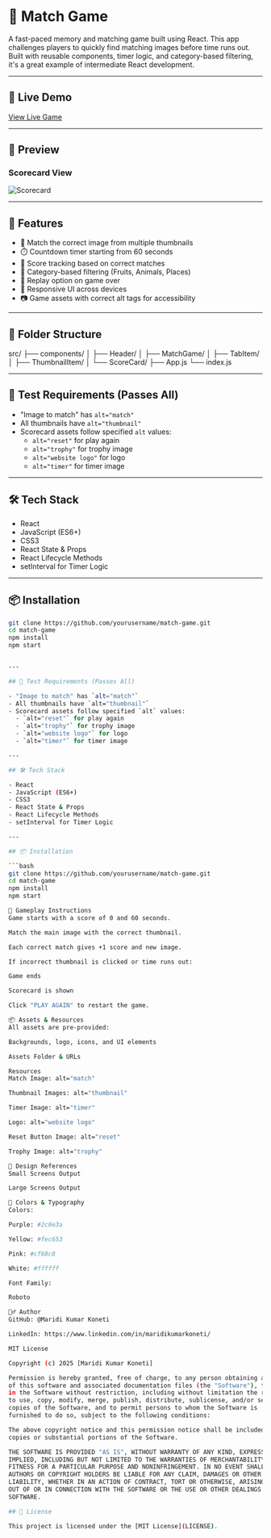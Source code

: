 # 🎯 Match Game

A fast-paced memory and matching game built using React. This app challenges players to quickly find matching images before time runs out. Built with reusable components, timer logic, and category-based filtering, it's a great example of intermediate React development.

---

## 🔗 Live Demo

[View Live Game](https://MaridiMathGame.ccbp.tech)

---

## 📸 Preview

### Scorecard View

![Scorecard](https://assets.ccbp.in/frontend/content/react-js/match-game-score-card-lg-output.png)

---

## 🚀 Features

- 🧠 Match the correct image from multiple thumbnails
- ⏱️ Countdown timer starting from 60 seconds
- 🎯 Score tracking based on correct matches
- 🧭 Category-based filtering (Fruits, Animals, Places)
- 🔁 Replay option on game over
- 🎨 Responsive UI across devices
- 📷 Game assets with correct alt tags for accessibility

---

## 📁 Folder Structure

src/
├── components/
│ ├── Header/
│ ├── MatchGame/
│ ├── TabItem/
│ ├── ThumbnailItem/
│ └── ScoreCard/
├── App.js
└── index.js


---

## 🧪 Test Requirements (Passes All)

- "Image to match" has `alt="match"`
- All thumbnails have `alt="thumbnail"`
- Scorecard assets follow specified `alt` values:
  - `alt="reset"` for play again
  - `alt="trophy"` for trophy image
  - `alt="website logo"` for logo
  - `alt="timer"` for timer image

---

## 🛠️ Tech Stack

- React
- JavaScript (ES6+)
- CSS3
- React State & Props
- React Lifecycle Methods
- setInterval for Timer Logic

---

## 📦 Installation

```bash
git clone https://github.com/yourusername/match-game.git
cd match-game
npm install
npm start


---

## 🧪 Test Requirements (Passes All)

- "Image to match" has `alt="match"`
- All thumbnails have `alt="thumbnail"`
- Scorecard assets follow specified `alt` values:
  - `alt="reset"` for play again
  - `alt="trophy"` for trophy image
  - `alt="website logo"` for logo
  - `alt="timer"` for timer image

---

## 🛠️ Tech Stack

- React
- JavaScript (ES6+)
- CSS3
- React State & Props
- React Lifecycle Methods
- setInterval for Timer Logic

---

## 📦 Installation

```bash
git clone https://github.com/yourusername/match-game.git
cd match-game
npm install
npm start

🧠 Gameplay Instructions
Game starts with a score of 0 and 60 seconds.

Match the main image with the correct thumbnail.

Each correct match gives +1 score and new image.

If incorrect thumbnail is clicked or time runs out:

Game ends

Scorecard is shown

Click "PLAY AGAIN" to restart the game.

📦 Assets & Resources
All assets are pre-provided:

Backgrounds, logo, icons, and UI elements

Assets Folder & URLs

Resources
Match Image: alt="match"

Thumbnail Images: alt="thumbnail"

Timer Image: alt="timer"

Logo: alt="website logo"

Reset Button Image: alt="reset"

Trophy Image: alt="trophy"

🎨 Design References
Small Screens Output

Large Screens Output

🌈 Colors & Typography
Colors:

Purple: #2c0e3a

Yellow: #fec653

Pink: #cf60c8

White: #ffffff

Font Family:

Roboto

🙋‍♂️ Author
GitHub: @Maridi Kumar Koneti

LinkedIn: https://www.linkedin.com/in/maridikumarkoneti/

MIT License

Copyright (c) 2025 [Maridi Kumar Koneti]

Permission is hereby granted, free of charge, to any person obtaining a copy
of this software and associated documentation files (the "Software"), to deal
in the Software without restriction, including without limitation the rights
to use, copy, modify, merge, publish, distribute, sublicense, and/or sell
copies of the Software, and to permit persons to whom the Software is
furnished to do so, subject to the following conditions:

The above copyright notice and this permission notice shall be included in all
copies or substantial portions of the Software.

THE SOFTWARE IS PROVIDED "AS IS", WITHOUT WARRANTY OF ANY KIND, EXPRESS OR
IMPLIED, INCLUDING BUT NOT LIMITED TO THE WARRANTIES OF MERCHANTABILITY,
FITNESS FOR A PARTICULAR PURPOSE AND NONINFRINGEMENT. IN NO EVENT SHALL THE
AUTHORS OR COPYRIGHT HOLDERS BE LIABLE FOR ANY CLAIM, DAMAGES OR OTHER
LIABILITY, WHETHER IN AN ACTION OF CONTRACT, TORT OR OTHERWISE, ARISING FROM,
OUT OF OR IN CONNECTION WITH THE SOFTWARE OR THE USE OR OTHER DEALINGS IN THE
SOFTWARE.

## 📄 License

This project is licensed under the [MIT License](LICENSE).

